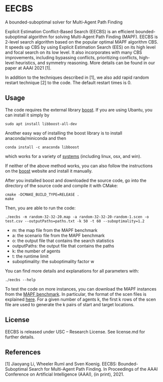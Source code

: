 # EECBS
 A bounded-suboptimal solver for Multi-Agent Path Finding


Explicit Estimation Conflict-Based Search (EECBS) is an efficient bounded-suboptimal algorithm for solving Multi-Agent Path Finding (MAPF). 
EECBS is 2-level search algorithm based on the popular optimal MAPF algorithm CBS. 
It speeds up CBS by using Explicit Estimation Search (EES) on its high level and focal search on its low level. 
It also incorporates with many CBS improvements, including 
bypassing conflicts, prioritizing conflicts, high-level heuristics, and symmetry reasoning.
More details can be found in our paper at AAAI 2021 [1].

In addition to the techniques described in [1], we also add rapid random restart technique [2] to the code. 
The default restart times is 0.  

## Usage
The code requires the external library [boost](https://www.boost.org/).
If you are using Ubantu, you can install it simply by
```shell script
sudo apt install libboost-all-dev
``` 
Another easy way of installing the boost library is to install anaconda/miniconda and then
```shell script
conda install -c anaconda libboost
```
which works for a variety of [systems](https://anaconda.org/anaconda/libboost)
(including linux, osx, and win).

If neither of the above method works, you can also follow the instructions
on the [boost](https://www.boost.org/) website and install it manually.


After you installed boost and downloaded the source code, go into the directory of the source code and compile it with CMake:
```shell script
cmake -DCMAKE_BUILD_TYPE=RELEASE .
make
```

Then, you are able to run the code:
```
./eecbs -m random-32-32-20.map -a random-32-32-20-random-1.scen -o test.csv --outputPaths=paths.txt -k 50 -t 60 --suboptimality=1.2 
```

- m: the map file from the MAPF benchmark
- a: the scenario file from the MAPF benchmark
- o: the output file that contains the search statistics
- outputPaths: the output file that contains the paths 
- k: the number of agents
- t: the runtime limit
- suboptimality: the suboptimality factor w

You can find more details and explanations for all parameters with:
```
./eecbs --help
```

To test the code on more instances,
you can download the MAPF instances from the [MAPF benchmark](https://movingai.com/benchmarks/mapf/index.html).
In particular, the format of the scen files is explained [here](https://movingai.com/benchmarks/formats.html).
For a given number of agents k, the first k rows of the scen file are used to generate the k pairs of start and target locations.

## License
EECBS is released under USC – Research License. See license.md for further details.
 
## References
[1] Jiaoyang Li, Wheeler Ruml and Sven Koenig.
EECBS: Bounded-Suboptimal Search for Multi-Agent Path Finding.
In Proceedings of the AAAI Conference on Artificial Intelligence (AAAI), (in print), 2021.


